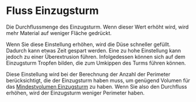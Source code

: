 Fluss Einzugsturm
====
Die Durchflussmenge des Einzugsturm. Wenn dieser Wert erhöht wird, wird mehr Material auf weniger Fläche gedrückt.

Wenn Sie diese Einstellung erhöhen, wird die Düse schneller gefüllt. Dadurch kann etwas Zeit gespart werden. Eine zu hohe Einstellung kann jedoch zu einer Überextrusion führen. Infolgedessen können sich auf dem Einzugsturm Tropfen bilden, die zum Umkippen des Turms führen können.

Diese Einstellung wird bei der Berechnung der Anzahl der Perimeter berücksichtigt, die der Einzugsturm haben muss, um genügend Volumen für das [Mindestvolumen Einzugsturm](../dual/prime_tower_min_volume.md) zu haben. Wenn Sie also den Durchfluss erhöhen, wird der Einzugsturm weniger Perimeter haben.